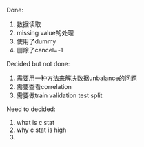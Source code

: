Done:
1. 数据读取
2. missing value的处理
3. 使用了dummy
4. 删除了cancel=-1


Decided but not done:
1. 需要用一种方法来解决数据unbalance的问题
2. 需要查看correlation
3. 需要做train validation test split


Need to decided:
1. what is c stat
2. why c stat is high
3. 

